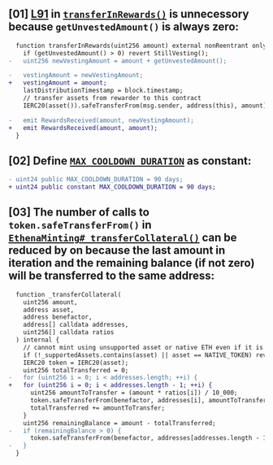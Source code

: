 ## [01] [L91](https://github.com/code-423n4/2023-10-ethena/blob/main/contracts/StakedUSDe.sol#L91) in [`transferInRewards()`](https://github.com/code-423n4/2023-10-ethena/blob/main/contracts/StakedUSDe.sol#L89-L99) is unnecessory because `getUnvestedAmount()` is always zero:
```diff
  function transferInRewards(uint256 amount) external nonReentrant onlyRole(REWARDER_ROLE) notZero(amount) {
    if (getUnvestedAmount() > 0) revert StillVesting();
-   uint256 newVestingAmount = amount + getUnvestedAmount();

-   vestingAmount = newVestingAmount;
+   vestingAmount = amount;
    lastDistributionTimestamp = block.timestamp;
    // transfer assets from rewarder to this contract
    IERC20(asset()).safeTransferFrom(msg.sender, address(this), amount);

-   emit RewardsReceived(amount, newVestingAmount);
+   emit RewardsReceived(amount, amount);
  }
```
## [02] Define [`MAX_COOLDOWN_DURATION`](https://github.com/code-423n4/2023-10-ethena/blob/main/contracts/StakedUSDeV2.sol#L22) as constant:
```diff
- uint24 public MAX_COOLDOWN_DURATION = 90 days;
+ uint24 public constant MAX_COOLDOWN_DURATION = 90 days;
```
## [03] The number of calls to `token.safeTransferFrom()` in [`EthenaMinting#_transferCollateral()`](https://github.com/code-423n4/2023-10-ethena/blob/main/contracts/EthenaMinting.sol#L413-L433) can be reduced by on because the last amount in iteration and the remaining balance (if not zero) will be transferred to the same address:
```diff
  function _transferCollateral(
    uint256 amount,
    address asset,
    address benefactor,
    address[] calldata addresses,
    uint256[] calldata ratios
  ) internal {
    // cannot mint using unsupported asset or native ETH even if it is supported for redemptions
    if (!_supportedAssets.contains(asset) || asset == NATIVE_TOKEN) revert UnsupportedAsset();
    IERC20 token = IERC20(asset);
    uint256 totalTransferred = 0;
-   for (uint256 i = 0; i < addresses.length; ++i) {
+   for (uint256 i = 0; i < addresses.length - 1; ++i) {
      uint256 amountToTransfer = (amount * ratios[i]) / 10_000;
      token.safeTransferFrom(benefactor, addresses[i], amountToTransfer);
      totalTransferred += amountToTransfer;
    }
    uint256 remainingBalance = amount - totalTransferred;
-   if (remainingBalance > 0) {
      token.safeTransferFrom(benefactor, addresses[addresses.length - 1], remainingBalance);
-   }
  }
```